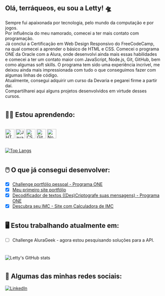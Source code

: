 ## **Olá, terráqueos, eu sou a Letty!** 🛸

Sempre fui apaixonada por tecnologia, pelo mundo da computação e por jogos. <br/>
Por influência do meu namorado, comecei a ter mais contato com programação. <br/>
Já conclui a Certificação em Web Design Responsivo do FreeCodeCamp, na qual comecei a aprender o básico de HTML e CSS. Comecei o programa ONE da Oracle com a Alura, onde desenvolvi ainda mais essas habilidades e comecei a ter um contato maior com JavaScript, Node.js, Git, GitHub, bem como algumas soft skills. O programa tem sido uma experiência incrível, me deixou ainda mais impressionada com tudo o que conseguimos fazer com algumas linhas de código. <br/>
Atualmente, consegui adquirir um curso da Devaria e pegarei firme a partir daí. <br/>
Compartilharei aqui alguns projetos desenvolvidos em virtude desses cursos.

#

## 👩‍💻 **Estou aprendendo:**
<div style="display: inline_block"><br />
    <img src="https://cdn.jsdelivr.net/gh/devicons/devicon/icons/html5/html5-original.svg" height="30px" alt="HTML5" align="center" class="html"/>
    <img src="https://cdn.jsdelivr.net/gh/devicons/devicon/icons/javascript/javascript-plain.svg" height="30px" alt="JavaScript" align="center" class="javascript"/>
    <img src="https://cdn.jsdelivr.net/gh/devicons/devicon/icons/css3/css3-original.svg" height="30px" alt="CSS3" align="center" class="css"/>
    <img src="https://cdn.jsdelivr.net/gh/devicons/devicon/icons/git/git-original.svg" height="30px" alt="Git" align="center" class="git"/>
    <img src="https://cdn.jsdelivr.net/gh/devicons/devicon/icons/nodejs/nodejs-original.svg" height="30px" alt="NodeJS" align="center" class="nodejs"/>
    
</div><br />

[![Top Langs](https://github-readme-stats.vercel.app/api/top-langs/?username=lettyviana&layout=compact&langs_count=3&theme=midnight-purple)](https://github.com/lettyviana/github-readme-stats)

#

## 🖱️ **O que já consegui desenvolver:**
- [x] [Challenge portfólio pessoal - Programa ONE](https://lettyviana.github.io/challenge-portfolio-alura/)<br />
- [x] [Meu primeiro site portfólio](https://portfolio-lettyviana.vercel.app/)<br />
- [x] [Decodificador de textos ((Des)Criptografe suas mensagens) - Programa ONE](https://lettyviana.github.io/decodificador-de-mensagens/)<br />
- [x] [Descubra seu IMC - Site com Calculadora de IMC](https://lettyviana.github.io/site-calculadora-imc/)<br />

#

## 🖥️ **Estou trabalhando atualmente em:**
- [ ] Challenge AluraGeek - agora estou pesquisando soluções para a API.

#

![Letty's GitHub stats](https://github-readme-stats.vercel.app/api?username=lettyviana&show_icons=true&theme=midnight-purple)

#

## 📲 **Algumas das minhas redes sociais:** 

[![LinkedIn](https://img.shields.io/badge/LinkedIn-0077B5?style=for-the-badge&logo=linkedin&logoColor=white)](https://www.linkedin.com/in/leticiaviana-trad-dev)
